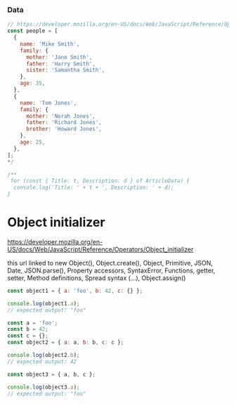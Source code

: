 ### Data


``` js
// https://developer.mozilla.org/en-US/docs/Web/JavaScript/Reference/Operators/Destructuring_assignment
const people = [
  {
    name: 'Mike Smith',
    family: {
      mother: 'Jane Smith',
      father: 'Harry Smith',
      sister: 'Samantha Smith',
    },
    age: 35,
  },
  {
    name: 'Tom Jones',
    family: {
      mother: 'Norah Jones',
      father: 'Richard Jones',
      brother: 'Howard Jones',
    },
    age: 25,
  },
];
*/

/**
 for (const { Title: t, Description: d } of ArticleData) {
  console.log('Title: ' + t + ', Description: ' + d);
}
```

Object initializer
===
https://developer.mozilla.org/en-US/docs/Web/JavaScript/Reference/Operators/Object_initializer

this url linked to new Object(), Object.create(), Object, Primitive, JSON, Date, JSON.parse(),
Property accessors, SyntaxError, Functions, getter, setter, Method definitions, Spread syntax (...), Object.assign()
``` js
const object1 = { a: 'foo', b: 42, c: {} };

console.log(object1.a);
// expected output: "foo"

const a = 'foo';
const b = 42;
const c = {};
const object2 = { a: a, b: b, c: c };

console.log(object2.b);
// expected output: 42

const object3 = { a, b, c };

console.log(object3.a);
// expected output: "foo"
```
